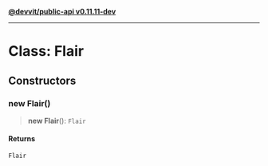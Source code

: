 [**@devvit/public-api v0.11.11-dev**](../../README.md)

---

# Class: Flair

## Constructors

<a id="constructor"></a>

### new Flair()

> **new Flair**(): `Flair`

#### Returns

`Flair`
